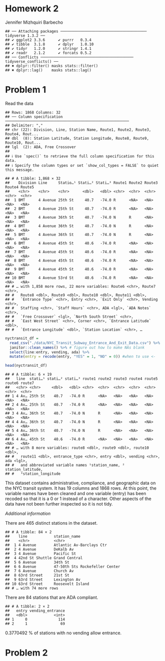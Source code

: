 Homework 2
================
Jennifer Mizhquiri Barbecho

    ## ── Attaching packages ─────────────────────────────────────── tidyverse 1.3.2 ──
    ## ✔ ggplot2 3.3.6      ✔ purrr   0.3.4 
    ## ✔ tibble  3.1.8      ✔ dplyr   1.0.10
    ## ✔ tidyr   1.2.0      ✔ stringr 1.4.1 
    ## ✔ readr   2.1.2      ✔ forcats 0.5.2 
    ## ── Conflicts ────────────────────────────────────────── tidyverse_conflicts() ──
    ## ✖ dplyr::filter() masks stats::filter()
    ## ✖ dplyr::lag()    masks stats::lag()

# Problem 1

Read the data

    ## Rows: 1868 Columns: 32
    ## ── Column specification ────────────────────────────────────────────────────────
    ## Delimiter: ","
    ## chr (22): Division, Line, Station Name, Route1, Route2, Route3, Route4, Rout...
    ## dbl  (8): Station Latitude, Station Longitude, Route8, Route9, Route10, Rout...
    ## lgl  (2): ADA, Free Crossover
    ## 
    ## ℹ Use `spec()` to retrieve the full column specification for this data.
    ## ℹ Specify the column types or set `show_col_types = FALSE` to quiet this message.

    ## # A tibble: 1,868 × 32
    ##    Division Line     Statio…¹ Stati…² Stati…³ Route1 Route2 Route3 Route4 Route5
    ##    <chr>    <chr>    <chr>      <dbl>   <dbl> <chr>  <chr>  <chr>  <chr>  <chr> 
    ##  1 BMT      4 Avenue 25th St     40.7   -74.0 R      <NA>   <NA>   <NA>   <NA>  
    ##  2 BMT      4 Avenue 25th St     40.7   -74.0 R      <NA>   <NA>   <NA>   <NA>  
    ##  3 BMT      4 Avenue 36th St     40.7   -74.0 N      R      <NA>   <NA>   <NA>  
    ##  4 BMT      4 Avenue 36th St     40.7   -74.0 N      R      <NA>   <NA>   <NA>  
    ##  5 BMT      4 Avenue 36th St     40.7   -74.0 N      R      <NA>   <NA>   <NA>  
    ##  6 BMT      4 Avenue 45th St     40.6   -74.0 R      <NA>   <NA>   <NA>   <NA>  
    ##  7 BMT      4 Avenue 45th St     40.6   -74.0 R      <NA>   <NA>   <NA>   <NA>  
    ##  8 BMT      4 Avenue 45th St     40.6   -74.0 R      <NA>   <NA>   <NA>   <NA>  
    ##  9 BMT      4 Avenue 45th St     40.6   -74.0 R      <NA>   <NA>   <NA>   <NA>  
    ## 10 BMT      4 Avenue 53rd St     40.6   -74.0 R      <NA>   <NA>   <NA>   <NA>  
    ## # … with 1,858 more rows, 22 more variables: Route6 <chr>, Route7 <chr>,
    ## #   Route8 <dbl>, Route9 <dbl>, Route10 <dbl>, Route11 <dbl>,
    ## #   `Entrance Type` <chr>, Entry <chr>, `Exit Only` <chr>, Vending <chr>,
    ## #   Staffing <chr>, `Staff Hours` <chr>, ADA <lgl>, `ADA Notes` <chr>,
    ## #   `Free Crossover` <lgl>, `North South Street` <chr>,
    ## #   `East West Street` <chr>, Corner <chr>, `Entrance Latitude` <dbl>,
    ## #   `Entrance Longitude` <dbl>, `Station Location` <chr>, …

``` r
nyctransit_df = 
  read_csv("./data/NYC_Transit_Subway_Entrance_And_Exit_Data.csv") %>%
  janitor::clean_names() %>% # figure out how to make NAs blank
  select(line:entry, vending, ada) %>% 
  mutate(entry = recode(entry, "YES" = 1, "NO" = 0)) #when to use <-
```

``` r
head(nyctransit_df)
```

    ## # A tibble: 6 × 19
    ##   line  stati…¹ stati…² stati…³ route1 route2 route3 route4 route5 route6 route7
    ##   <chr> <chr>     <dbl>   <dbl> <chr>  <chr>  <chr>  <chr>  <chr>  <chr>  <chr> 
    ## 1 4 Av… 25th St    40.7   -74.0 R      <NA>   <NA>   <NA>   <NA>   <NA>   <NA>  
    ## 2 4 Av… 25th St    40.7   -74.0 R      <NA>   <NA>   <NA>   <NA>   <NA>   <NA>  
    ## 3 4 Av… 36th St    40.7   -74.0 N      R      <NA>   <NA>   <NA>   <NA>   <NA>  
    ## 4 4 Av… 36th St    40.7   -74.0 N      R      <NA>   <NA>   <NA>   <NA>   <NA>  
    ## 5 4 Av… 36th St    40.7   -74.0 N      R      <NA>   <NA>   <NA>   <NA>   <NA>  
    ## 6 4 Av… 45th St    40.6   -74.0 R      <NA>   <NA>   <NA>   <NA>   <NA>   <NA>  
    ## # … with 8 more variables: route8 <dbl>, route9 <dbl>, route10 <dbl>,
    ## #   route11 <dbl>, entrance_type <chr>, entry <dbl>, vending <chr>, ada <lgl>,
    ## #   and abbreviated variable names ¹​station_name, ²​station_latitude,
    ## #   ³​station_longitude

This dataset contains administrative, compliance, and geographic data on
the NYC transit system. It has 19 columns and 1868 rows. At this point,
the variable names have been cleaned and one variable (entry) has been
recoded so that it is a 0 or 1 instead of a character. Other aspects of
the data have not been further inspected so it is not tidy.

*Additional information*

There are 465 distinct stations in the dataset.

    ## # A tibble: 84 × 2
    ##    line            station_name                  
    ##    <chr>           <chr>                         
    ##  1 4 Avenue        Atlantic Av-Barclays Ctr      
    ##  2 4 Avenue        DeKalb Av                     
    ##  3 4 Avenue        Pacific St                    
    ##  4 42nd St Shuttle Grand Central                 
    ##  5 6 Avenue        34th St                       
    ##  6 6 Avenue        47-50th Sts Rockefeller Center
    ##  7 6 Avenue        Church Av                     
    ##  8 63rd Street     21st St                       
    ##  9 63rd Street     Lexington Av                  
    ## 10 63rd Street     Roosevelt Island              
    ## # … with 74 more rows

There are 84 stations that are ADA compliant.

    ## # A tibble: 2 × 2
    ##   entry vending_entrance
    ##   <dbl>            <int>
    ## 1     0              114
    ## 2     1               69

0.3770492 % of stations with no vending allow entrance.

# Problem 2
